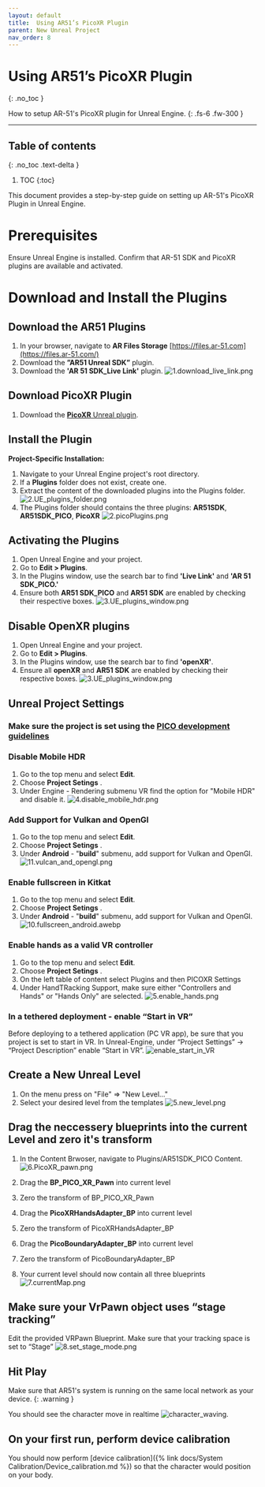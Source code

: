 ```yaml
---
layout: default
title:  Using AR51’s PicoXR Plugin
parent: New Unreal Project
nav_order: 8
---
```


#  Using AR51’s PicoXR Plugin
{: .no_toc }

How to setup AR-51's PicoXR plugin for Unreal Engine.
{: .fs-6 .fw-300 }


---
## Table of contents
{: .no_toc .text-delta }

1. TOC
{:toc}


This document provides a step-by-step guide on setting up AR-51's PicoXR Plugin in Unreal Engine. 

# Prerequisites
Ensure Unreal Engine is installed.
Confirm that AR-51 SDK and PicoXR plugins are available and activated.



# Download and Install the Plugins
## Download the AR51 Plugins
1. In your browser, navigate to **AR Files Storage** [https://files.ar-51.com](https://files.ar-51.com/) 
2. Download the **”AR51 Unreal SDK”** plugin. 
3. Download the **'AR 51 SDK_Live Link'** plugin.
![1.download_live_link.png](/assets/images/pico_unreal/1.download_live_link.png)

## Download PicoXR Plugin
1. Download the [**PicoXR** Unreal plugin](https://developer.picoxr.com/resources/#sdk).

## Install the Plugin
**Project-Specific Installation:**
1. Navigate to your Unreal Engine project's root directory.
2. If a **Plugins** folder does not exist, create one.
3. Extract the content of the downloaded plugins into the Plugins folder.
![2.UE_plugins_folder.png](/assets/images/pico_unreal/2.UE_plugins_folder.png)
4. The Plugins folder should contains the three plugins: **AR51SDK**, **AR51SDK_PICO**, **PicoXR**
![2.picoPlugins.png](/assets/images/pico_unreal/2.picoPlugins.png)

## Activating the Plugins
1. Open Unreal Engine and your project.
2. Go to **Edit > Plugins**.
3. In the Plugins window, use the search bar to find **'Live Link'** and **'AR 51 SDK_PICO.'**
4. Ensure both **AR51 SDK_PICO** and **AR51 SDK** are enabled by checking their respective boxes.
![3.UE_plugins_window.png](/assets/images/pico_unreal/3.UE_plugins_window.png)

## Disable OpenXR plugins
1. Open Unreal Engine and your project.
2. Go to **Edit > Plugins**.
3. In the Plugins window, use the search bar to find **'openXR'**.
4. Ensure all **openXR** and **AR51 SDK** are enabled by checking their respective boxes.
![3.UE_plugins_window.png](/assets/images/pico_unreal/3.UE_plugins_disable_openxr.png)

## Unreal Project Settings

### Make sure the project is set using the [PICO development guidelines](https://developer.picoxr.com/document/unreal/configure-the-project/) 

### Disable Mobile HDR
1. Go to the top menu and select **Edit**.
2. Choose **Project Setings** .
3. Under Engine - Rendering submenu VR find the option for "Mobile HDR" and disable it.
![4.disable_mobile_hdr.png](/assets/images/pico_unreal/4.disable_mobile_hdr.png)

### Add Support for Vulkan and OpenGl
1. Go to the top menu and select **Edit**.
2. Choose **Project Setings** .
3. Under **Android** - "**build**" submenu, add support for Vulkan and OpenGl.
![11.vulcan_and_opengl.png](/assets/images/pico_unreal/11.vulcan_and_opengl.png)

### Enable fullscreen in Kitkat
1. Go to the top menu and select **Edit**.
2. Choose **Project Setings** .
3. Under **Android** - "**build**" submenu, add support for Vulkan and OpenGl.
![10.fullscreen_android.awebp](/assets/images/pico_unreal/10.fullscreen_android.awebp)

### Enable hands as a valid VR controller
1. Go to the top menu and select **Edit**.
2. Choose **Project Setings** .
3. On the left table of content select Plugins and then PICOXR Settings
4. Under HandTRacking Support, make sure either "Controllers and Hands" or "Hands Only" are selected.
![5.enable_hands.png](/assets/images/pico_unreal/5.enable_hands.png)

### In a tethered deployment - enable “Start in VR”
Before deploying to a tethered application (PC VR app), be sure that you project is set to start in VR. In Unreal-Engine, under “Project Settings” -> “Project Description” enable “Start in VR”.
![enable_start_in_VR](/assets/images/unreal_engine_start_in_VR.png)


## Create a New Unreal Level
1. On the menu press on "File" => "New Level..."
2. Select your desired level from the templates
![5.new_level.png](/assets/images/pico_unreal/5.new_level.png)

## Drag the neccessery blueprints into the current Level and zero it's transform
1. In the Content Brwoser, navigate to Plugins/AR51SDK_PICO Content.
![6.PicoXR_pawn.png](/assets/images/pico_unreal/6.picoXR_pawn.png)

2. Drag the **BP_PICO_XR_Pawn** into current level
3. Zero the transform of BP_PICO_XR_Pawn
4. Drag the **PicoXRHandsAdapter_BP** into current level
5. Zero the transform of PicoXRHandsAdapter_BP
6. Drag the **PicoBoundaryAdapter_BP** into current level
7. Zero the transform of PicoBoundaryAdapter_BP
8. Your current level should now contain all three blueprints
![7.currentMap.png](/assets/images/pico_unreal/7.currentMap.png)

## Make sure your VrPawn object uses “stage tracking”
Edit the provided VRPawn Blueprint. Make sure that your tracking space is set to “Stage”
![8.set_stage_mode.png](/assets/images/pico_unreal/8.set_stage_mode.png)


## Hit Play 
Make sure that AR51's system is running on the same local network as your device.
{: .warning }

You should see the character move in realtime ![character_waving](/assets/images/unreal_character_waving.png).

## On your first run, perform device calibration
You should now perform [device calibration]({% link docs/System Calibration/Device_calibration.md %})  so that the character would position on your body.

